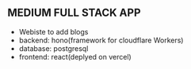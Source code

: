 ## MEDIUM FULL STACK APP
- Webiste to add blogs
- backend: hono(framework for cloudflare Workers)
- database: postgresql
- frontend: react(deplyed on vercel)

